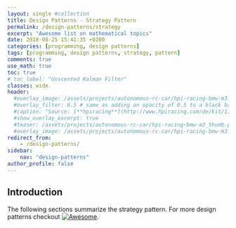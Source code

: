 ```yaml
---
layout: single #collection
title: Design Patterns - Strategy Pattern
permalink: /design-patterns/strategy
excerpt: "Awesome list on mathematical topics"
date: 2018-08-25 15:41:35 +0200
categories: [programming, design patterns]
tags: [programming, design patterns, strategy, pattern]
comments: true
use_math: true
toc: true
# toc_label: "Unscented Kalman Filter"
classes: wide
header:
  #overlay_image: /assets/projects/autonomous-rc-car/hpi-racing-bmw-m3.png
  #overlay_filter: 0.5 # same as adding an opacity of 0.5 to a black background
  #caption: "Source: [**hpiracing**](http://www.hpiracing.com/de/kit/114343)"
  #show_overlay_excerpt: true
  #teaser: /assets/projects/autonomous-rc-car/hpi-racing-bmw-m3_thumb.png
  #overlay_image: /assets/projects/autonomous-rc-car/hpi-racing-bmw-m3.png
redirect_from:
    - /design-patterns/
sidebar:
    nav: "design-patterns"
author_profile: false
---
```


## Introduction

The following sections summarize the strategy pattern. For more design patterns checkout [![Awesome](https://awesome.re/badge.svg)](/design-patterns/).

